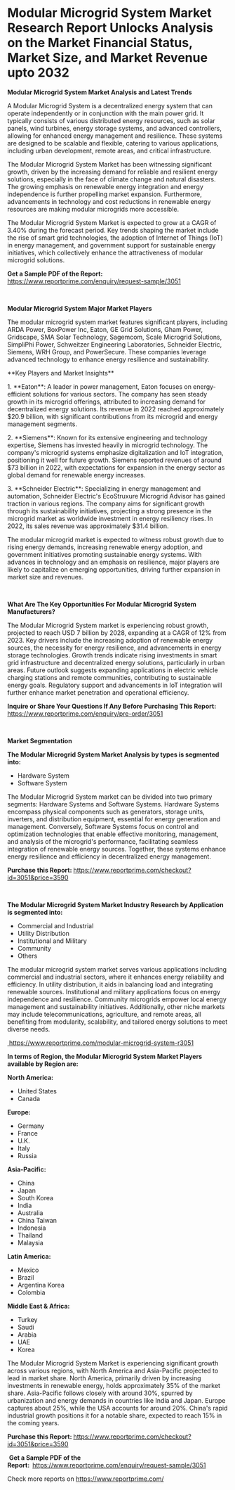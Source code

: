 <p><h1>Modular Microgrid System Market Research Report Unlocks Analysis on the Market Financial Status, Market Size, and Market Revenue upto 2032</h1></p><p><strong>Modular Microgrid System Market Analysis and Latest Trends</strong></p>
<p><p>A Modular Microgrid System is a decentralized energy system that can operate independently or in conjunction with the main power grid. It typically consists of various distributed energy resources, such as solar panels, wind turbines, energy storage systems, and advanced controllers, allowing for enhanced energy management and resilience. These systems are designed to be scalable and flexible, catering to various applications, including urban development, remote areas, and critical infrastructure.</p><p>The Modular Microgrid System Market has been witnessing significant growth, driven by the increasing demand for reliable and resilient energy solutions, especially in the face of climate change and natural disasters. The growing emphasis on renewable energy integration and energy independence is further propelling market expansion. Furthermore, advancements in technology and cost reductions in renewable energy resources are making modular microgrids more accessible.</p><p>The Modular Microgrid System Market is expected to grow at a CAGR of 3.40% during the forecast period. Key trends shaping the market include the rise of smart grid technologies, the adoption of Internet of Things (IoT) in energy management, and government support for sustainable energy initiatives, which collectively enhance the attractiveness of modular microgrid solutions.</p></p>
<p><strong>Get a Sample PDF of the Report:&nbsp;</strong> <a href="https://www.reportprime.com/enquiry/request-sample/3051?utm_campaign=1581&utm_medium=2&utm_source=Github&utm_content=ia&utm_term=18032025&utm_id=modular-microgrid-system">https://www.reportprime.com/enquiry/request-sample/3051</a></p>
<p>&nbsp;</p>
<p><strong>Modular Microgrid System Major Market Players</strong></p>
<p><p>The modular microgrid system market features significant players, including ARDA Power, BoxPower Inc, Eaton, GE Grid Solutions, Gham Power, Gridscape, SMA Solar Technology, Sagemcom, Scale Microgrid Solutions, SimpliPhi Power, Schweitzer Engineering Laboratories, Schneider Electric, Siemens, WRH Group, and PowerSecure. These companies leverage advanced technology to enhance energy resilience and sustainability.</p><p>**Key Players and Market Insights**</p><p>1. **Eaton**: A leader in power management, Eaton focuses on energy-efficient solutions for various sectors. The company has seen steady growth in its microgrid offerings, attributed to increasing demand for decentralized energy solutions. Its revenue in 2022 reached approximately $20.9 billion, with significant contributions from its microgrid and energy management segments.</p><p>2. **Siemens**: Known for its extensive engineering and technology expertise, Siemens has invested heavily in microgrid technology. The company's microgrid systems emphasize digitalization and IoT integration, positioning it well for future growth. Siemens reported revenues of around $73 billion in 2022, with expectations for expansion in the energy sector as global demand for renewable energy increases.</p><p>3. **Schneider Electric**: Specializing in energy management and automation, Schneider Electric's EcoStruxure Microgrid Advisor has gained traction in various regions. The company aims for significant growth through its sustainability initiatives, projecting a strong presence in the microgrid market as worldwide investment in energy resiliency rises. In 2022, its sales revenue was approximately $31.4 billion.</p><p>The modular microgrid market is expected to witness robust growth due to rising energy demands, increasing renewable energy adoption, and government initiatives promoting sustainable energy systems. With advances in technology and an emphasis on resilience, major players are likely to capitalize on emerging opportunities, driving further expansion in market size and revenues.</p></p>
<p>&nbsp;</p>
<p><strong>What Are The Key Opportunities For Modular Microgrid System Manufacturers?</strong></p>
<p><p>The Modular Microgrid System market is experiencing robust growth, projected to reach USD 7 billion by 2028, expanding at a CAGR of 12% from 2023. Key drivers include the increasing adoption of renewable energy sources, the necessity for energy resilience, and advancements in energy storage technologies. Growth trends indicate rising investments in smart grid infrastructure and decentralized energy solutions, particularly in urban areas. Future outlook suggests expanding applications in electric vehicle charging stations and remote communities, contributing to sustainable energy goals. Regulatory support and advancements in IoT integration will further enhance market penetration and operational efficiency.</p></p>
<p><strong>Inquire or Share Your Questions If Any Before Purchasing This Report:</strong> <a href="https://www.reportprime.com/enquiry/pre-order/3051?utm_campaign=1581&utm_medium=2&utm_source=Github&utm_content=ia&utm_term=18032025&utm_id=modular-microgrid-system">https://www.reportprime.com/enquiry/pre-order/3051</a></p>
<p>&nbsp;</p>
<p><strong>Market Segmentation</strong></p>
<p><strong>The Modular Microgrid System Market Analysis by types is segmented into:</strong></p>
<p><ul><li>Hardware System</li><li>Software System</li></ul></p>
<p><p>The Modular Microgrid System market can be divided into two primary segments: Hardware Systems and Software Systems. Hardware Systems encompass physical components such as generators, storage units, inverters, and distribution equipment, essential for energy generation and management. Conversely, Software Systems focus on control and optimization technologies that enable effective monitoring, management, and analysis of the microgrid's performance, facilitating seamless integration of renewable energy sources. Together, these systems enhance energy resilience and efficiency in decentralized energy management.</p></p>
<p><strong>Purchase this Report:&nbsp;</strong><a href="https://www.reportprime.com/checkout?id=3051&price=3590&utm_campaign=1581&utm_medium=2&utm_source=Github&utm_content=ia&utm_term=18032025&utm_id=modular-microgrid-system">https://www.reportprime.com/checkout?id=3051&price=3590</a></p>
<p>&nbsp;</p>
<p><strong>The Modular Microgrid System Market Industry Research by Application is segmented into:</strong></p>
<p><ul><li>Commercial and Industrial</li><li>Utility Distribution</li><li>Institutional and Military</li><li>Community</li><li>Others</li></ul></p>
<p><p>The modular microgrid system market serves various applications including commercial and industrial sectors, where it enhances energy reliability and efficiency. In utility distribution, it aids in balancing load and integrating renewable sources. Institutional and military applications focus on energy independence and resilience. Community microgrids empower local energy management and sustainability initiatives. Additionally, other niche markets may include telecommunications, agriculture, and remote areas, all benefiting from modularity, scalability, and tailored energy solutions to meet diverse needs.</p></p>
<p><a href="https://www.reportprime.com/modular-microgrid-system-r3051?utm_campaign=1581&utm_medium=2&utm_source=Github&utm_content=ia&utm_term=18032025&utm_id=modular-microgrid-system">&nbsp;https://www.reportprime.com/modular-microgrid-system-r3051</a></p>
<p><strong>In terms of Region, the Modular Microgrid System Market Players available by Region are:</strong></p>
<p>
    <p> <strong> North America: </strong>
        <ul>
            <li>United States</li>
            <li>Canada</li>
        </ul>
        </p> 
    <p> <strong> Europe: </strong>
        <ul>
            <li>Germany</li>
            <li>France</li>
            <li>U.K.</li>
            <li>Italy</li>
            <li>Russia</li>
        </ul>
        </p> 
    <p> <strong> Asia-Pacific: </strong>
        <ul>
            <li>China</li>
            <li>Japan</li>
            <li>South Korea</li>
            <li>India</li>
            <li>Australia</li>
            <li>China Taiwan</li>
            <li>Indonesia</li>
            <li>Thailand</li>
            <li>Malaysia</li>
        </ul>
        </p> 
    <p> <strong> Latin America: </strong>
        <ul>
            <li>Mexico</li>
            <li>Brazil</li>
            <li>Argentina Korea</li>
            <li>Colombia</li>
        </ul>
        </p> 
    <p> <strong> Middle East & Africa: </strong>
        <ul>
            <li>Turkey</li>
            <li>Saudi</li>
            <li>Arabia</li>
            <li>UAE</li>
            <li>Korea</li>
        </ul>
    </p>
    </p>
<p><p>The Modular Microgrid System Market is experiencing significant growth across various regions, with North America and Asia-Pacific projected to lead in market share. North America, primarily driven by increasing investments in renewable energy, holds approximately 35% of the market share. Asia-Pacific follows closely with around 30%, spurred by urbanization and energy demands in countries like India and Japan. Europe captures about 25%, while the USA accounts for around 20%. China's rapid industrial growth positions it for a notable share, expected to reach 15% in the coming years.</p></p>
<p><strong>Purchase this Report: </strong><a href="https://www.reportprime.com/checkout?id=3051&price=3590&utm_campaign=1581&utm_medium=2&utm_source=Github&utm_content=ia&utm_term=18032025&utm_id=modular-microgrid-system">https://www.reportprime.com/checkout?id=3051&price=3590</a></p>
<p>&nbsp;<strong>Get a Sample PDF of the Report:&nbsp;&nbsp;</strong><a href="https://www.reportprime.com/enquiry/request-sample/3051?utm_campaign=1581&utm_medium=2&utm_source=Github&utm_content=ia&utm_term=18032025&utm_id=modular-microgrid-system">https://www.reportprime.com/enquiry/request-sample/3051</a></p>
<p><strong></strong></p>
<p>Check more reports on <a href="https://www.reportprime.com/?utm_campaign=1581&utm_medium=2&utm_source=Github&utm_content=ia&utm_term=18032025&utm_id=modular-microgrid-system">https://www.reportprime.com/</a></p>